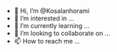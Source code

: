 - 👋 Hi, I’m @Kosalanhorami
- 👀 I’m interested in ...
- 🌱 I’m currently learning ...
- 💞️ I’m looking to collaborate on ...
- 📫 How to reach me ...

<!---
Kosalanhorami/Kosalanhorami is a ✨ special ✨ repository because its `README.md` (this file) appears on your GitHub profile.
You can click the Preview link to take a look at your changes.
--->
